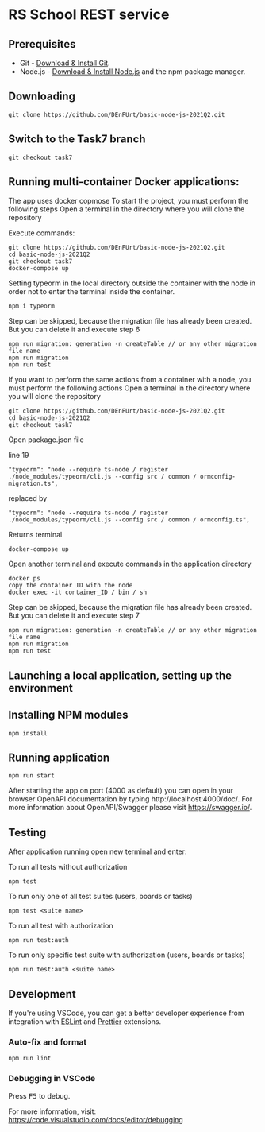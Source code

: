 # RS School REST service

## Prerequisites

- Git - [Download & Install Git](https://git-scm.com/downloads).
- Node.js - [Download & Install Node.js](https://nodejs.org/en/download/) and the npm package manager.

## Downloading

```
git clone https://github.com/DEnFUrt/basic-node-js-2021Q2.git
```

## Switch to the Task7 branch

```
git checkout task7
```
## Running multi-container Docker applications:
The app uses docker copmose
To start the project, you must perform the following steps
Open a terminal in the directory where you will clone the repository

Execute commands:
```
git clone https://github.com/DEnFUrt/basic-node-js-2021Q2.git
cd basic-node-js-2021Q2
git checkout task7
docker-compose up
```
Setting typeorm in the local directory outside the container with the node in order not to enter the terminal inside the container.
```
npm i typeorm
```
Step can be skipped, because the migration file has already been created. But you can delete it and execute step 6
```
npm run migration: generation -n createTable // or any other migration file name
npm run migration
npm run test
```
If you want to perform the same actions from a container with a node, you must perform the following actions
Open a terminal in the directory where you will clone the repository
```
git clone https://github.com/DEnFUrt/basic-node-js-2021Q2.git
cd basic-node-js-2021Q2
git checkout task7
```
Open package.json file

line 19

`"typeorm": "node --require ts-node / register ./node_modules/typeorm/cli.js --config src / common / ormconfig-migration.ts",`

replaced by

`"typeorm": "node --require ts-node / register ./node_modules/typeorm/cli.js --config src / common / ormconfig.ts",`

Returns terminal
```
docker-compose up
```
Open another terminal and execute commands in the application directory
```
docker ps
copy the container ID with the node
docker exec -it container_ID / bin / sh
```
Step can be skipped, because the migration file has already been created. But you can delete it and execute step 7
```
npm run migration: generation -n createTable // or any other migration file name
npm run migration
npm run test
```

## Launching a local application, setting up the environment

## Installing NPM modules

```
npm install
```

## Running application

```
npm run start
```

After starting the app on port (4000 as default) you can open
in your browser OpenAPI documentation by typing http://localhost:4000/doc/.
For more information about OpenAPI/Swagger please visit https://swagger.io/.

## Testing

After application running open new terminal and enter:

To run all tests without authorization

```
npm test
```

To run only one of all test suites (users, boards or tasks)

```
npm test <suite name>
```

To run all test with authorization

```
npm run test:auth
```

To run only specific test suite with authorization (users, boards or tasks)

```
npm run test:auth <suite name>
```

## Development

If you're using VSCode, you can get a better developer experience from integration with [ESLint](https://marketplace.visualstudio.com/items?itemName=dbaeumer.vscode-eslint) and [Prettier](https://marketplace.visualstudio.com/items?itemName=esbenp.prettier-vscode) extensions.

### Auto-fix and format

```
npm run lint
```

### Debugging in VSCode

Press <kbd>F5</kbd> to debug.

For more information, visit: https://code.visualstudio.com/docs/editor/debugging
